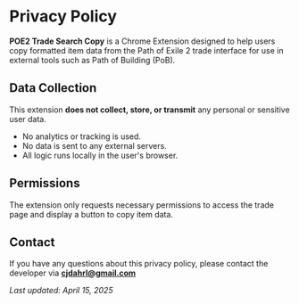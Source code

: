 # Privacy Policy

**POE2 Trade Search Copy** is a Chrome Extension designed to help users copy formatted item data from the Path of Exile 2 trade interface for use in external tools such as Path of Building (PoB).

## Data Collection

This extension **does not collect, store, or transmit** any personal or sensitive user data.

- No analytics or tracking is used.
- No data is sent to any external servers.
- All logic runs locally in the user's browser.

## Permissions

The extension only requests necessary permissions to access the trade page and display a button to copy item data.

## Contact

If you have any questions about this privacy policy, please contact the developer via **cjdahrl@gmail.com**

_Last updated: April 15, 2025_

